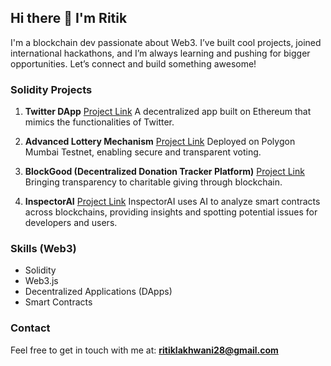 ## Hi there 👋 I'm Ritik

I'm a blockchain dev passionate about Web3. I’ve built cool projects, joined international hackathons, and I’m always learning and pushing for bigger opportunities. Let’s connect and build something awesome!

### Solidity Projects

1. **Twitter DApp**  [Project Link](https://github.com/ritiklakhwani/twitter-dapp-using-react-solidity)
   A decentralized app built on Ethereum that mimics the functionalities of Twitter.

2. **Advanced Lottery Mechanism**  [Project Link](https://github.com/ritiklakhwani/solidity-lottery-advanced-project)
   Deployed on Polygon Mumbai Testnet, enabling secure and transparent voting.

3. **BlockGood (Decentralized Donation Tracker Platform)**  [Project Link](https://github.com/umershaikh123/blockGood)
   Bringing transparency to charitable giving through blockchain.

4. **InspectorAI**  [Project Link](https://github.com/Krane-Apps/inspector-ai-eth-singapore-2024)
   InspectorAI uses AI to analyze smart contracts across blockchains, providing insights and spotting potential issues for developers and users.

### Skills (Web3)
- Solidity
- Web3.js
- Decentralized Applications (DApps)
- Smart Contracts

### Contact
Feel free to get in touch with me at:  **ritiklakhwani28@gmail.com**
